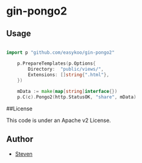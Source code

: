 # gin-pongo2

## Usage

~~~ go

import p "github.com/easykoo/gin-pongo2"

	p.PrepareTemplates(p.Options{
		Directory:  "public/views/",
		Extensions: []string{".html"},
	})
	
	mData := make(map[string]interface{})
	p.C(c).Pongo2(http.StatusOK, "share", mData)

~~~

##License

This code is under an Apache v2 License.


## Author

* [Steven](https://github.com/easykoo)